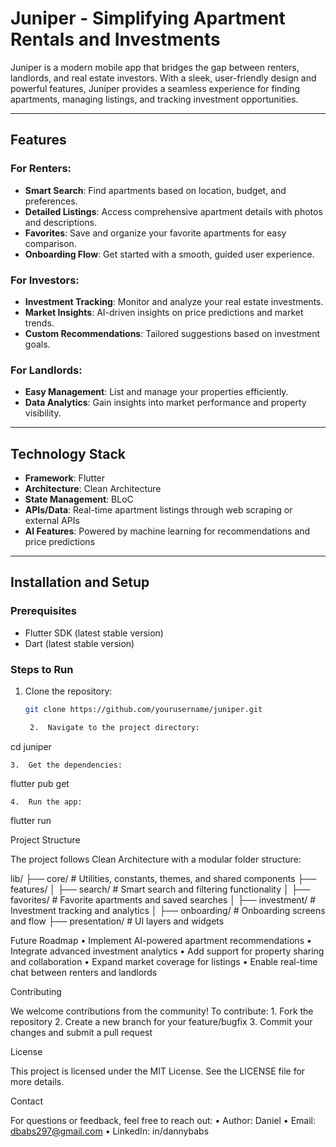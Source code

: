 # Juniper - Simplifying Apartment Rentals and Investments  

Juniper is a modern mobile app that bridges the gap between renters, landlords, and real estate investors. With a sleek, user-friendly design and powerful features, Juniper provides a seamless experience for finding apartments, managing listings, and tracking investment opportunities.

---

## Features

### For Renters:
- **Smart Search**: Find apartments based on location, budget, and preferences.
- **Detailed Listings**: Access comprehensive apartment details with photos and descriptions.
- **Favorites**: Save and organize your favorite apartments for easy comparison.
- **Onboarding Flow**: Get started with a smooth, guided user experience.

### For Investors:
- **Investment Tracking**: Monitor and analyze your real estate investments.
- **Market Insights**: AI-driven insights on price predictions and market trends.
- **Custom Recommendations**: Tailored suggestions based on investment goals.

### For Landlords:
- **Easy Management**: List and manage your properties efficiently.
- **Data Analytics**: Gain insights into market performance and property visibility.

---

## Technology Stack

- **Framework**: Flutter
- **Architecture**: Clean Architecture
- **State Management**: BLoC
- **APIs/Data**: Real-time apartment listings through web scraping or external APIs
- **AI Features**: Powered by machine learning for recommendations and price predictions

---

## Installation and Setup

### Prerequisites
- Flutter SDK (latest stable version)
- Dart (latest stable version)

### Steps to Run
1. Clone the repository:
   ```bash
   git clone https://github.com/yourusername/juniper.git

	2.	Navigate to the project directory:

cd juniper


	3.	Get the dependencies:

flutter pub get


	4.	Run the app:

flutter run

Project Structure

The project follows Clean Architecture with a modular folder structure:

lib/
├── core/                # Utilities, constants, themes, and shared components
├── features/
│   ├── search/          # Smart search and filtering functionality
│   ├── favorites/       # Favorite apartments and saved searches
│   ├── investment/      # Investment tracking and analytics
│   ├── onboarding/      # Onboarding screens and flow
├── presentation/        # UI layers and widgets

Future Roadmap
	•	Implement AI-powered apartment recommendations
	•	Integrate advanced investment analytics
	•	Add support for property sharing and collaboration
	•	Expand market coverage for listings
	•	Enable real-time chat between renters and landlords

Contributing

We welcome contributions from the community! To contribute:
	1.	Fork the repository
	2.	Create a new branch for your feature/bugfix
	3.	Commit your changes and submit a pull request

License

This project is licensed under the MIT License. See the LICENSE file for more details.

Contact

For questions or feedback, feel free to reach out:
	•	Author: Daniel
	•	Email: dbabs297@gmail.com
	•	LinkedIn: in/dannybabs